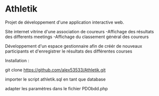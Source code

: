 # Athletik

Projet de développement d'une application interactive web.

Site internet vitrine d'une association de coureurs
-Affichage des résultats des differents meetings
-Affichage du classement général des coureurs

Développement d'un espace gestionnaire afin de créér de
nouveaux participants et d'enregistrer le résultats des 
différentes courses

Installation :

git clone https://github.com/alex53533/Athletik.git

importer le script athletik.sql en tant que database

adapter les paramètres dans le fichier PDObdd.php
